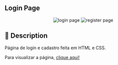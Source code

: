 <h2>Login Page</h2>


<div align="center">

![login page](https://user-images.githubusercontent.com/91853688/172074873-2d0b64b1-b544-4a5c-94c4-6dc1253ddf8f.png)
![register page](https://user-images.githubusercontent.com/91853688/172074914-7023fcf2-61d0-4b6e-b884-ea537dde1126.png)


</div>

## 📃 Description
<p>Página de login e cadastro feita em HTML e CSS.</p>
<p>Para visualizar a página, <a href="https://mateusaraujo1.github.io/login-page/">clique aqui!</a></p>

